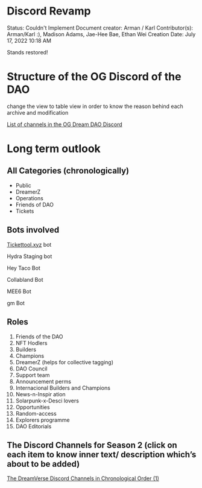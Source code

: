 # Discord Revamp

Status: Couldn't Implement
Document creator: Arman / Karl
Contributor(s): Arman/Karl :), Madison Adams, Jae-Hee Bae, Ethan Wei
Creation Date: July 17, 2022 10:18 AM

Stands restored!

# Structure of the OG Discord of the DAO

change the view to table view in order to know the reason behind each archive and modification

[List of channels in the OG Dream DAO Discord](Discord%20Revamp%20dbdf69f4659244b58c9a5fd37bdecabd/List%20of%20channels%20in%20the%20OG%20Dream%20DAO%20Discord%2007bbf1d8916249e8b4045e2786f7ce70.csv)

# Long term outlook

## All Categories (chronologically)

- Public
- DreamerZ
- Operations
- Friends of DAO
- Tickets

## Bots involved

[Tickettool.xyz](http://Tickettool.xyz) bot

Hydra Staging bot

Hey Taco Bot

Collabland Bot

MEE6 Bot

gm Bot

## Roles

1. Friends of the DAO
2. NFT Hodlers
3. Builders
4. Champions
5. DreamerZ (helps for collective tagging)
6. DAO Council
7. Support team
8. Announcement perms
9. Internacional Builders and Champions
10. News-n-Inspir ation
11. Solarpunk-x-Desci lovers
12. Opportunities
13. Random-access
14. Explorers programme 
15. DAO Editorials

## The Discord Channels for Season 2 (click on each item to know inner text/ description which’s about to be added)

[The DreamVerse Discord Channels in Chronological Order (1)](Discord%20Revamp%20dbdf69f4659244b58c9a5fd37bdecabd/The%20DreamVerse%20Discord%20Channels%20in%20Chronological%20O%20655d3977b50e459f90371b8628cd75f1.csv)